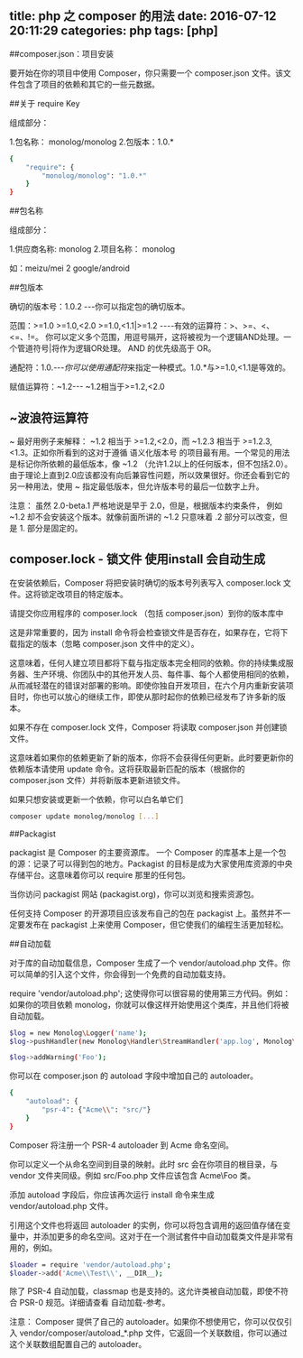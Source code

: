 title: php 之 composer 的用法
date: 2016-07-12 20:11:29
categories: php
tags: [php]
---
##composer.json：项目安装

要开始在你的项目中使用 Composer，你只需要一个 composer.json 文件。该文件包含了项目的依赖和其它的一些元数据。

##关于 require Key

组成部分：

1.包名称： monolog/monolog 
2.包版本：1.0.*
```bash
{
    "require": {
        "monolog/monolog": "1.0.*"
    }
}
```

##包名称

组成部分：

1.供应商名称: monolog
2.项目名称： monolog

如：meizu/mei 2  google/android

##包版本

确切的版本号：1.0.2 ---你可以指定包的确切版本。

范围：>=1.0 >=1.0,<2.0 >=1.0,<1.1|>=1.2 ----有效的运算符：>、>=、<、<=、!=。 
你可以定义多个范围，用逗号隔开，这将被视为一个逻辑AND处理。一个管道符号|将作为逻辑OR处理。 
AND 的优先级高于 OR。	

通配符：1.0.*---你可以使用通配符*来指定一种模式。1.0.*与>=1.0,<1.1是等效的。

赋值运算符：~1.2--- ~1.2相当于>=1.2,<2.0

## ~波浪符运算符 

~ 最好用例子来解释： ~1.2 相当于 >=1.2,<2.0，而 ~1.2.3 相当于 >=1.2.3,<1.3。正如你所看到的这对于遵循 语义化版本号 的项目最有用。一个常见的用法是标记你所依赖的最低版本，像 ~1.2 （允许1.2以上的任何版本，但不包括2.0）。由于理论上直到2.0应该都没有向后兼容性问题，所以效果很好。你还会看到它的另一种用法，使用 ~ 指定最低版本，但允许版本号的最后一位数字上升。

注意： 虽然 2.0-beta.1 严格地说是早于 2.0，但是，根据版本约束条件， 例如 ~1.2 却不会安装这个版本。就像前面所讲的 ~1.2 只意味着 .2 部分可以改变，但是 1. 部分是固定的。


##  composer.lock - 锁文件 使用install 会自动生成

在安装依赖后，Composer 将把安装时确切的版本号列表写入 composer.lock 文件。这将锁定改项目的特定版本。

请提交你应用程序的 composer.lock （包括 composer.json）到你的版本库中

这是非常重要的，因为 install 命令将会检查锁文件是否存在，如果存在，它将下载指定的版本（忽略 composer.json 文件中的定义）。

这意味着，任何人建立项目都将下载与指定版本完全相同的依赖。你的持续集成服务器、生产环境、你团队中的其他开发人员、每件事、每个人都使用相同的依赖，从而减轻潜在的错误对部署的影响。即使你独自开发项目，在六个月内重新安装项目时，你也可以放心的继续工作，即使从那时起你的依赖已经发布了许多新的版本。

如果不存在 composer.lock 文件，Composer 将读取 composer.json 并创建锁文件。

这意味着如果你的依赖更新了新的版本，你将不会获得任何更新。此时要更新你的依赖版本请使用 update 命令。这将获取最新匹配的版本（根据你的 composer.json 文件）并将新版本更新进锁文件。

如果只想安装或更新一个依赖，你可以白名单它们
```bash
composer update monolog/monolog [...]
```

##Packagist

packagist 是 Composer 的主要资源库。 一个 Composer 的库基本上是一个包的源：记录了可以得到包的地方。Packagist 的目标是成为大家使用库资源的中央存储平台。这意味着你可以 require 那里的任何包。

当你访问 packagist 网站 (packagist.org)，你可以浏览和搜索资源包。

任何支持 Composer 的开源项目应该发布自己的包在 packagist 上。虽然并不一定要发布在 packagist 上来使用 Composer，但它使我们的编程生活更加轻松。


##自动加载

对于库的自动加载信息，Composer 生成了一个 vendor/autoload.php 文件。你可以简单的引入这个文件，你会得到一个免费的自动加载支持。

require 'vendor/autoload.php';
这使得你可以很容易的使用第三方代码。例如：如果你的项目依赖 monolog，你就可以像这样开始使用这个类库，并且他们将被自动加载。
```bash
$log = new Monolog\Logger('name');
$log->pushHandler(new Monolog\Handler\StreamHandler('app.log', Monolog\Logger::WARNING));

$log->addWarning('Foo');
```
你可以在 composer.json 的 autoload 字段中增加自己的 autoloader。
```bash
{
    "autoload": {
        "psr-4": {"Acme\\": "src/"}
    }
}
```
Composer 将注册一个 PSR-4 autoloader 到 Acme 命名空间。

你可以定义一个从命名空间到目录的映射。此时 src 会在你项目的根目录，与 vendor 文件夹同级。例如 src/Foo.php 文件应该包含 Acme\Foo 类。

添加 autoload 字段后，你应该再次运行 install 命令来生成 vendor/autoload.php 文件。

引用这个文件也将返回 autoloader 的实例，你可以将包含调用的返回值存储在变量中，并添加更多的命名空间。这对于在一个测试套件中自动加载类文件是非常有用的，例如。
```bash
$loader = require 'vendor/autoload.php';
$loader->add('Acme\\Test\\', __DIR__);
```
除了 PSR-4 自动加载，classmap 也是支持的。这允许类被自动加载，即使不符合 PSR-0 规范。详细请查看 自动加载-参考。

注意： Composer 提供了自己的 autoloader。如果你不想使用它，你可以仅仅引入 vendor/composer/autoload_*.php 文件，它返回一个关联数组，你可以通过这个关联数组配置自己的 autoloader。